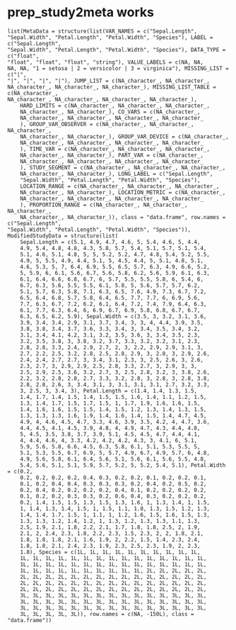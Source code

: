 # prep_study2meta works

    list(MetaData = structure(list(VAR_NAMES = c("Sepal.Length", 
    "Sepal.Width", "Petal.Length", "Petal.Width", "Species"), LABEL = c("Sepal.Length", 
    "Sepal.Width", "Petal.Length", "Petal.Width", "Species"), DATA_TYPE = c("float", 
    "float", "float", "float", "string"), VALUE_LABELS = c(NA, NA, 
    NA, NA, "1 = setosa | 2 = versicolor | 3 = virginica"), MISSING_LIST = c("|", 
    "|", "|", "|", "|"), JUMP_LIST = c(NA_character_, NA_character_, 
    NA_character_, NA_character_, NA_character_), MISSING_LIST_TABLE = c(NA_character_, 
    NA_character_, NA_character_, NA_character_, NA_character_), 
        HARD_LIMITS = c(NA_character_, NA_character_, NA_character_, 
        NA_character_, NA_character_), CO_VARS = c(NA_character_, 
        NA_character_, NA_character_, NA_character_, NA_character_
        ), GROUP_VAR_OBSERVER = c(NA_character_, NA_character_, NA_character_, 
        NA_character_, NA_character_), GROUP_VAR_DEVICE = c(NA_character_, 
        NA_character_, NA_character_, NA_character_, NA_character_
        ), TIME_VAR = c(NA_character_, NA_character_, NA_character_, 
        NA_character_, NA_character_), PART_VAR = c(NA_character_, 
        NA_character_, NA_character_, NA_character_, NA_character_
        ), STUDY_SEGMENT = c(NA_character_, NA_character_, NA_character_, 
        NA_character_, NA_character_), LONG_LABEL = c("Sepal.Length", 
        "Sepal.Width", "Petal.Length", "Petal.Width", "Species"), 
        LOCATION_RANGE = c(NA_character_, NA_character_, NA_character_, 
        NA_character_, NA_character_), LOCATION_METRIC = c(NA_character_, 
        NA_character_, NA_character_, NA_character_, NA_character_
        ), PROPORTION_RANGE = c(NA_character_, NA_character_, NA_character_, 
        NA_character_, NA_character_)), class = "data.frame", row.names = c("Sepal.Length", 
    "Sepal.Width", "Petal.Length", "Petal.Width", "Species")), ModifiedStudyData = structure(list(
        Sepal.Length = c(5.1, 4.9, 4.7, 4.6, 5, 5.4, 4.6, 5, 4.4, 
        4.9, 5.4, 4.8, 4.8, 4.3, 5.8, 5.7, 5.4, 5.1, 5.7, 5.1, 5.4, 
        5.1, 4.6, 5.1, 4.8, 5, 5, 5.2, 5.2, 4.7, 4.8, 5.4, 5.2, 5.5, 
        4.9, 5, 5.5, 4.9, 4.4, 5.1, 5, 4.5, 4.4, 5, 5.1, 4.8, 5.1, 
        4.6, 5.3, 5, 7, 6.4, 6.9, 5.5, 6.5, 5.7, 6.3, 4.9, 6.6, 5.2, 
        5, 5.9, 6, 6.1, 5.6, 6.7, 5.6, 5.8, 6.2, 5.6, 5.9, 6.1, 6.3, 
        6.1, 6.4, 6.6, 6.8, 6.7, 6, 5.7, 5.5, 5.5, 5.8, 6, 5.4, 6, 
        6.7, 6.3, 5.6, 5.5, 5.5, 6.1, 5.8, 5, 5.6, 5.7, 5.7, 6.2, 
        5.1, 5.7, 6.3, 5.8, 7.1, 6.3, 6.5, 7.6, 4.9, 7.3, 6.7, 7.2, 
        6.5, 6.4, 6.8, 5.7, 5.8, 6.4, 6.5, 7.7, 7.7, 6, 6.9, 5.6, 
        7.7, 6.3, 6.7, 7.2, 6.2, 6.1, 6.4, 7.2, 7.4, 7.9, 6.4, 6.3, 
        6.1, 7.7, 6.3, 6.4, 6, 6.9, 6.7, 6.9, 5.8, 6.8, 6.7, 6.7, 
        6.3, 6.5, 6.2, 5.9), Sepal.Width = c(3.5, 3, 3.2, 3.1, 3.6, 
        3.9, 3.4, 3.4, 2.9, 3.1, 3.7, 3.4, 3, 3, 4, 4.4, 3.9, 3.5, 
        3.8, 3.8, 3.4, 3.7, 3.6, 3.3, 3.4, 3, 3.4, 3.5, 3.4, 3.2, 
        3.1, 3.4, 4.1, 4.2, 3.1, 3.2, 3.5, 3.6, 3, 3.4, 3.5, 2.3, 
        3.2, 3.5, 3.8, 3, 3.8, 3.2, 3.7, 3.3, 3.2, 3.2, 3.1, 2.3, 
        2.8, 2.8, 3.3, 2.4, 2.9, 2.7, 2, 3, 2.2, 2.9, 2.9, 3.1, 3, 
        2.7, 2.2, 2.5, 3.2, 2.8, 2.5, 2.8, 2.9, 3, 2.8, 3, 2.9, 2.6, 
        2.4, 2.4, 2.7, 2.7, 3, 3.4, 3.1, 2.3, 3, 2.5, 2.6, 3, 2.6, 
        2.3, 2.7, 3, 2.9, 2.9, 2.5, 2.8, 3.3, 2.7, 3, 2.9, 3, 3, 
        2.5, 2.9, 2.5, 3.6, 3.2, 2.7, 3, 2.5, 2.8, 3.2, 3, 3.8, 2.6, 
        2.2, 3.2, 2.8, 2.8, 2.7, 3.3, 3.2, 2.8, 3, 2.8, 3, 2.8, 3.8, 
        2.8, 2.8, 2.6, 3, 3.4, 3.1, 3, 3.1, 3.1, 3.1, 2.7, 3.2, 3.3, 
        3, 2.5, 3, 3.4, 3), Petal.Length = c(1.4, 1.4, 1.3, 1.5, 
        1.4, 1.7, 1.4, 1.5, 1.4, 1.5, 1.5, 1.6, 1.4, 1.1, 1.2, 1.5, 
        1.3, 1.4, 1.7, 1.5, 1.7, 1.5, 1, 1.7, 1.9, 1.6, 1.6, 1.5, 
        1.4, 1.6, 1.6, 1.5, 1.5, 1.4, 1.5, 1.2, 1.3, 1.4, 1.3, 1.5, 
        1.3, 1.3, 1.3, 1.6, 1.9, 1.4, 1.6, 1.4, 1.5, 1.4, 4.7, 4.5, 
        4.9, 4, 4.6, 4.5, 4.7, 3.3, 4.6, 3.9, 3.5, 4.2, 4, 4.7, 3.6, 
        4.4, 4.5, 4.1, 4.5, 3.9, 4.8, 4, 4.9, 4.7, 4.3, 4.4, 4.8, 
        5, 4.5, 3.5, 3.8, 3.7, 3.9, 5.1, 4.5, 4.5, 4.7, 4.4, 4.1, 
        4, 4.4, 4.6, 4, 3.3, 4.2, 4.2, 4.2, 4.3, 3, 4.1, 6, 5.1, 
        5.9, 5.6, 5.8, 6.6, 4.5, 6.3, 5.8, 6.1, 5.1, 5.3, 5.5, 5, 
        5.1, 5.3, 5.5, 6.7, 6.9, 5, 5.7, 4.9, 6.7, 4.9, 5.7, 6, 4.8, 
        4.9, 5.6, 5.8, 6.1, 6.4, 5.6, 5.1, 5.6, 6.1, 5.6, 5.5, 4.8, 
        5.4, 5.6, 5.1, 5.1, 5.9, 5.7, 5.2, 5, 5.2, 5.4, 5.1), Petal.Width = c(0.2, 
        0.2, 0.2, 0.2, 0.2, 0.4, 0.3, 0.2, 0.2, 0.1, 0.2, 0.2, 0.1, 
        0.1, 0.2, 0.4, 0.4, 0.3, 0.3, 0.3, 0.2, 0.4, 0.2, 0.5, 0.2, 
        0.2, 0.4, 0.2, 0.2, 0.2, 0.2, 0.4, 0.1, 0.2, 0.2, 0.2, 0.2, 
        0.1, 0.2, 0.2, 0.3, 0.3, 0.2, 0.6, 0.4, 0.3, 0.2, 0.2, 0.2, 
        0.2, 1.4, 1.5, 1.5, 1.3, 1.5, 1.3, 1.6, 1, 1.3, 1.4, 1, 1.5, 
        1, 1.4, 1.3, 1.4, 1.5, 1, 1.5, 1.1, 1.8, 1.3, 1.5, 1.2, 1.3, 
        1.4, 1.4, 1.7, 1.5, 1, 1.1, 1, 1.2, 1.6, 1.5, 1.6, 1.5, 1.3, 
        1.3, 1.3, 1.2, 1.4, 1.2, 1, 1.3, 1.2, 1.3, 1.3, 1.1, 1.3, 
        2.5, 1.9, 2.1, 1.8, 2.2, 2.1, 1.7, 1.8, 1.8, 2.5, 2, 1.9, 
        2.1, 2, 2.4, 2.3, 1.8, 2.2, 2.3, 1.5, 2.3, 2, 2, 1.8, 2.1, 
        1.8, 1.8, 1.8, 2.1, 1.6, 1.9, 2, 2.2, 1.5, 1.4, 2.3, 2.4, 
        1.8, 1.8, 2.1, 2.4, 2.3, 1.9, 2.3, 2.5, 2.3, 1.9, 2, 2.3, 
        1.8), Species = c(1L, 1L, 1L, 1L, 1L, 1L, 1L, 1L, 1L, 1L, 
        1L, 1L, 1L, 1L, 1L, 1L, 1L, 1L, 1L, 1L, 1L, 1L, 1L, 1L, 1L, 
        1L, 1L, 1L, 1L, 1L, 1L, 1L, 1L, 1L, 1L, 1L, 1L, 1L, 1L, 1L, 
        1L, 1L, 1L, 1L, 1L, 1L, 1L, 1L, 1L, 1L, 2L, 2L, 2L, 2L, 2L, 
        2L, 2L, 2L, 2L, 2L, 2L, 2L, 2L, 2L, 2L, 2L, 2L, 2L, 2L, 2L, 
        2L, 2L, 2L, 2L, 2L, 2L, 2L, 2L, 2L, 2L, 2L, 2L, 2L, 2L, 2L, 
        2L, 2L, 2L, 2L, 2L, 2L, 2L, 2L, 2L, 2L, 2L, 2L, 2L, 2L, 2L, 
        3L, 3L, 3L, 3L, 3L, 3L, 3L, 3L, 3L, 3L, 3L, 3L, 3L, 3L, 3L, 
        3L, 3L, 3L, 3L, 3L, 3L, 3L, 3L, 3L, 3L, 3L, 3L, 3L, 3L, 3L, 
        3L, 3L, 3L, 3L, 3L, 3L, 3L, 3L, 3L, 3L, 3L, 3L, 3L, 3L, 3L, 
        3L, 3L, 3L, 3L, 3L)), row.names = c(NA, -150L), class = "data.frame"))

